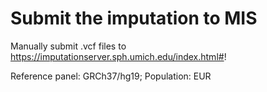 # Submit the imputation to MIS


Manually submit .vcf files to https://imputationserver.sph.umich.edu/index.html#!

Reference panel: GRCh37/hg19; Population: EUR
